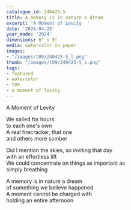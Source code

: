 ```yaml
---
catalogue_id: 240425-5
title: A memory is in nature a dream
excerpt: 'A Moment of Levity  '
date: '2024-04-25'
year_made: '2024'
dimensions: 6" x 9"
media: watercolor on paper
images:
- "/images/t09/240425-5_l.png"
thumb: "/images/t09/240425-5_s.png"
tags:
- featured
- watercolor
- t09
- a moment of levity
---
```

A Moment of Levity  
  
We sailed for hours  
to each one's own  
A real firecracker, that one  
and others more somber  
  
Did I mention the skies, so inviting that day  
with an effortless lift  
We could concentrate on things as important as  
simply breathing  
  
A memory is in nature a dream  
of something we believe happened  
A moment cannot be charged with  
holding an entire afternoon  
